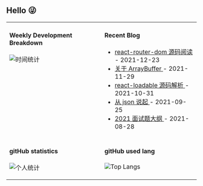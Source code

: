 ## Hello 😜
<table>
<tr>
<td valign="top" width="50%">

#### Weekly Development Breakdown

![时间统计](https://github-readme-stats.vercel.app/api/wakatime?username=Grewer)

</td>
<td valign="top" width="50%">

#### Recent Blog  
 

* <a href='http://www.cnblogs.com/Grewer/p/15725684.html' target='_blank'>react-router-dom 源码阅读 </a> - 2021-12-23 
* <a href='http://www.cnblogs.com/Grewer/p/15622381.html' target='_blank'>关于 ArrayBuffer </a> - 2021-11-29 
* <a href='http://www.cnblogs.com/Grewer/p/15491722.html' target='_blank'>react-loadable 源码解析 </a> - 2021-10-31 
* <a href='http://www.cnblogs.com/Grewer/p/15336248.html' target='_blank'>从 json 说起 </a> - 2021-09-25 
* <a href='http://www.cnblogs.com/Grewer/p/15201668.html' target='_blank'>2021 面试题大纲 </a> - 2021-08-28 


</td>
</tr>
<tr>

<td  valign="top" width="50%">

#### gitHub statistics

![个人统计](https://github-readme-stats.vercel.app/api?username=grewer&show_icons=true&icon_color=CE1D2D&text_color=718096&bg_color=ffffff&hide_title=true)

</td>

<td  valign="top" width="50%">

#### gitHub used lang

![Top Langs](https://github-readme-stats.vercel.app/api/top-langs/?username=grewer&layout=compact)

</td>

</tr>
</table>





